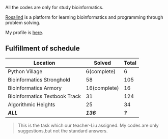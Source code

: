 All the codes are only for study bioinformatics.

[Rosalind](http://rosalind.info/) is a platform for learning bioinformatics and programming through problem solving. 

My profile is [here](http://rosalind.info/users/Zhixue/).

## Fulfillment of schedule

Location | Solved | Total
---|---|---
Python Village | 6(complete) | 6
Bioinformatics Stronghold | 58 | 105
Bioinformatics Armory | 16(complete) | 16
Bioinformatics Textbook Track | 31 | 124
Algorithmic Heights | 25 | 34
***ALL*** | ***136*** | ***?***

> This is the task which our teacher-Liu assigned. 
> My codes are only suggestions,but not the standard answers.

